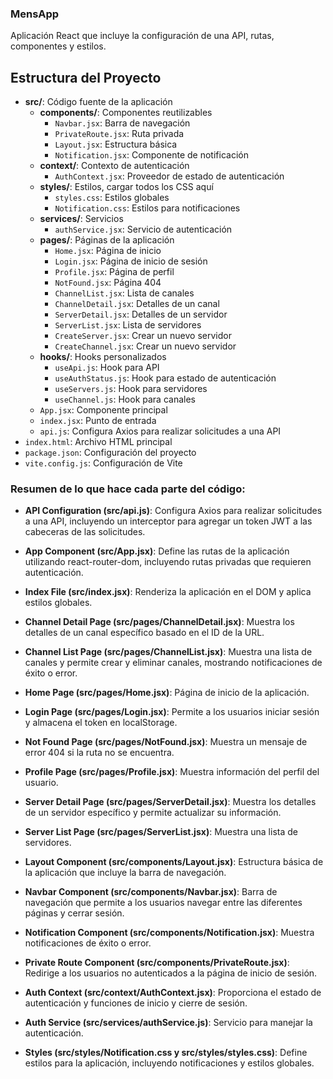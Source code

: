 ### MensApp
Aplicación React que incluye la configuración de una API, rutas, componentes y estilos.

## Estructura del Proyecto

- **src/**: Código fuente de la aplicación
  - **components/**: Componentes reutilizables
    - `Navbar.jsx`: Barra de navegación
    - `PrivateRoute.jsx`: Ruta privada
    - `Layout.jsx`: Estructura básica
    - `Notification.jsx`: Componente de notificación
  - **context/**: Contexto de autenticación
    - `AuthContext.jsx`: Proveedor de estado de autenticación
  - **styles/**: Estilos, cargar todos los CSS aquí
    - `styles.css`: Estilos globales
    - `Notification.css`: Estilos para notificaciones
  - **services/**: Servicios
    - `authService.jsx`: Servicio de autenticación
  - **pages/**: Páginas de la aplicación
    - `Home.jsx`: Página de inicio
    - `Login.jsx`: Página de inicio de sesión
    - `Profile.jsx`: Página de perfil
    - `NotFound.jsx`: Página 404
    - `ChannelList.jsx`: Lista de canales
    - `ChannelDetail.jsx`: Detalles de un canal
    - `ServerDetail.jsx`: Detalles de un servidor
    - `ServerList.jsx`: Lista de servidores
    - `CreateServer.jsx`: Crear un nuevo servidor
    - `CreateChannel.jsx`: Crear un nuevo servidor
  - **hooks/**: Hooks personalizados
    - `useApi.js`: Hook para API
    - `useAuthStatus.js`: Hook para estado de autenticación
    - `useServers.js`: Hook para servidores
    - `useChannel.js`: Hook para canales
  - `App.jsx`: Componente principal
  - `index.jsx`: Punto de entrada
  - `api.js`: Configura Axios para realizar solicitudes a una API
- `index.html`: Archivo HTML principal
- `package.json`: Configuración del proyecto
- `vite.config.js`: Configuración de Vite

### Resumen de lo que hace cada parte del código:

- **API Configuration (src/api.js)**: Configura Axios para realizar solicitudes a una API, incluyendo un interceptor para agregar un token JWT a las cabeceras de las solicitudes.

- **App Component (src/App.jsx)**: Define las rutas de la aplicación utilizando react-router-dom, incluyendo rutas privadas que requieren autenticación.

- **Index File (src/index.jsx)**: Renderiza la aplicación en el DOM y aplica estilos globales.

- **Channel Detail Page (src/pages/ChannelDetail.jsx)**: Muestra los detalles de un canal específico basado en el ID de la URL.

- **Channel List Page (src/pages/ChannelList.jsx)**: Muestra una lista de canales y permite crear y eliminar canales, mostrando notificaciones de éxito o error.

- **Home Page (src/pages/Home.jsx)**: Página de inicio de la aplicación.

- **Login Page (src/pages/Login.jsx)**: Permite a los usuarios iniciar sesión y almacena el token en localStorage.

- **Not Found Page (src/pages/NotFound.jsx)**: Muestra un mensaje de error 404 si la ruta no se encuentra.

- **Profile Page (src/pages/Profile.jsx)**: Muestra información del perfil del usuario.

- **Server Detail Page (src/pages/ServerDetail.jsx)**: Muestra los detalles de un servidor específico y permite actualizar su información.

- **Server List Page (src/pages/ServerList.jsx)**: Muestra una lista de servidores.

- **Layout Component (src/components/Layout.jsx)**: Estructura básica de la aplicación que incluye la barra de navegación.

- **Navbar Component (src/components/Navbar.jsx)**: Barra de navegación que permite a los usuarios navegar entre las diferentes páginas y cerrar sesión.

- **Notification Component (src/components/Notification.jsx)**: Muestra notificaciones de éxito o error.

- **Private Route Component (src/components/PrivateRoute.jsx)**: Redirige a los usuarios no autenticados a la página de inicio de sesión.

- **Auth Context (src/context/AuthContext.jsx)**: Proporciona el estado de autenticación y funciones de inicio y cierre de sesión.

- **Auth Service (src/services/authService.js)**: Servicio para manejar la autenticación.

- **Styles (src/styles/Notification.css y src/styles/styles.css)**: Define estilos para la aplicación, incluyendo notificaciones y estilos globales.

